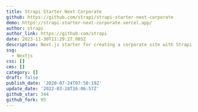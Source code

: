 ```yaml
---
title: Strapi Starter Next Corporate
github: https://github.com/strapi/strapi-starter-next-corporate
demo: https://strapi-starter-next-corporate.vercel.app/
author: strapi
author_link: https://github.com/strapi
date: 2023-11-30T11:29:27.085Z
description: Next.js starter for creating a corporate site with Strapi.
ssg:
  - Nextjs
css: []
cms: []
category: []
draft: false
publish_date: '2020-07-24T07:58:19Z'
update_date: '2022-03-28T16:06:57Z'
github_star: 344
github_fork: 95
---
```

